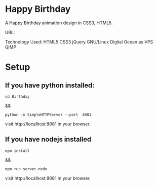 # Happy Birthday

A Happy Birthday animation design in CSS3, HTML5.

URL: 

Technology Used: HTML5 CSS3 jQuery  GNU/Linux Digital Ocean as VPS GIMP

# Setup

## If you have python installed:
```
cd Birthday
```

&&

```
python -m SimpleHTTPServer --port  8081
```

visit http://localhost:8081 in your browser.

## If you have nodejs installed
```
npm install
```
&&

```
npm run server-node
```
visit http://localhost:8081 in your browser.
